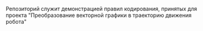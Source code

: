 Репозиторий служит демонстрацией правил кодирования, принятых для проекта
"Преобразование векторной графики в траекторию движения робота"